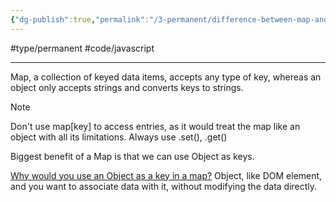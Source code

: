 ```yaml
---
{"dg-publish":true,"permalink":"/3-permanent/difference-between-map-and-objects/","created":"2023-07-20T06:10:54.968-06:00","updated":"2023-08-03T07:09:25.475-06:00"}
---
```


#type/permanent #code/javascript 

---
Map, a collection of keyed data items, accepts any type of key, whereas an object only accepts strings and converts keys to strings.

> [!Note]
> Don't use map[key] to access entries, as it would treat the map like an object with all its limitations. Always use .set(), .get()

Biggest benefit of a Map is that we can use Object as keys.

[Why would you use an Object as a key in a map?](https://stackoverflow.com/questions/60296652/what-is-a-practical-use-of-objects-as-keys-within-js-map-dataype)
Object, like DOM element, and you want to associate data with it, without modifying the data directly.